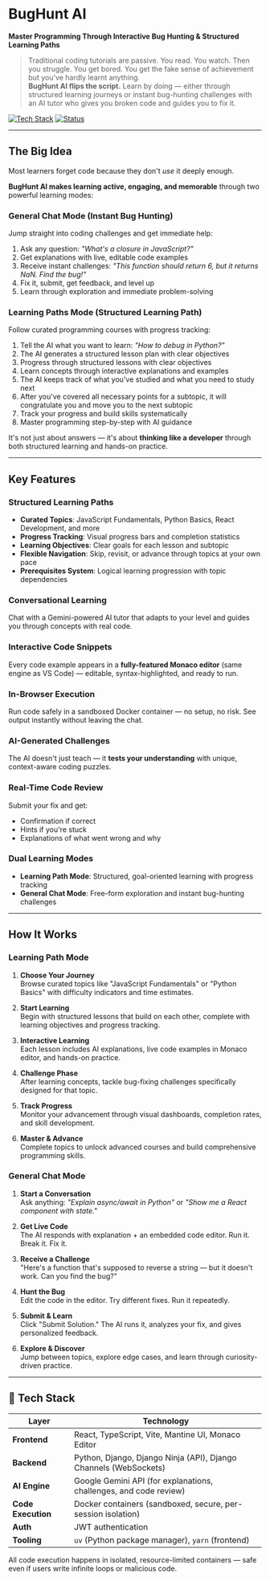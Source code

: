# BugHunt AI   
**Master Programming Through Interactive Bug Hunting & Structured Learning Paths**

> Traditional coding tutorials are passive. You read. You watch. Then you struggle. You get bored. You get the fake sense of achievement but you've hardly learnt anything.  
> **BugHunt AI flips the script.** Learn by doing — either through structured learning journeys or instant bug-hunting challenges with an AI tutor who gives you broken code and guides you to fix it.

[![Tech Stack](https://img.shields.io/badge/Tech-Django%20%2B%20React%20%2B%20Gemini-blue)](tech)
[![Status](https://img.shields.io/badge/Status-Beta-green)](status)

---

## The Big Idea

Most learners forget code because they don't *use* it deeply enough.

**BugHunt AI makes learning active, engaging, and memorable** through two powerful learning modes:

### **General Chat Mode** (Instant Bug Hunting)
Jump straight into coding challenges and get immediate help:
1. Ask any question: *"What's a closure in JavaScript?"*
2. Get explanations with live, editable code examples
3. Receive instant challenges: *"This function should return 6, but it returns NaN. Find the bug!"*
4. Fix it, submit, get feedback, and level up
5. Learn through exploration and immediate problem-solving

### **Learning Paths Mode** (Structured Learning Path)
Follow curated programming courses with progress tracking:
1. Tell the AI what you want to learn: *"How to debug in Python?"*
2. The AI generates a structured lesson plan with clear objectives
3. Progress through structured lessons with clear objectives
4. Learn concepts through interactive explanations and examples
5. The AI keeps track of what you've studied and what you need to study next
6. After you've covered all necessary points for a subtopic, it will congratulate you and move you to the next subtopic
7. Track your progress and build skills systematically
8. Master programming step-by-step with AI guidance


It's not just about answers — it's about **thinking like a developer** through both structured learning and hands-on practice.

---

## Key Features

### **Structured Learning Paths**
- **Curated Topics**: JavaScript Fundamentals, Python Basics, React Development, and more
- **Progress Tracking**: Visual progress bars and completion statistics
- **Learning Objectives**: Clear goals for each lesson and subtopic
- **Flexible Navigation**: Skip, revisit, or advance through topics at your own pace
- **Prerequisites System**: Logical learning progression with topic dependencies

### **Conversational Learning**
Chat with a Gemini-powered AI tutor that adapts to your level and guides you through concepts with real code.

### **Interactive Code Snippets**
Every code example appears in a **fully-featured Monaco editor** (same engine as VS Code) — editable, syntax-highlighted, and ready to run.

### **In-Browser Execution**
Run code safely in a sandboxed Docker container — no setup, no risk. See output instantly without leaving the chat.

### **AI-Generated Challenges**
The AI doesn't just teach — it **tests your understanding** with unique, context-aware coding puzzles.

### **Real-Time Code Review**
Submit your fix and get:
- Confirmation if correct
- Hints if you're stuck
- Explanations of what went wrong and why

### **Dual Learning Modes**
- **Learning Path Mode**: Structured, goal-oriented learning with progress tracking
- **General Chat Mode**: Free-form exploration and instant bug-hunting challenges

---

## How It Works

### **Learning Path Mode**

1. **Choose Your Journey**  
   Browse curated topics like "JavaScript Fundamentals" or "Python Basics" with difficulty indicators and time estimates.

2. **Start Learning**  
   Begin with structured lessons that build on each other, complete with learning objectives and progress tracking.

3. **Interactive Learning**  
   Each lesson includes AI explanations, live code examples in Monaco editor, and hands-on practice.

4. **Challenge Phase**  
   After learning concepts, tackle bug-fixing challenges specifically designed for that topic.

5. **Track Progress**  
   Monitor your advancement through visual dashboards, completion rates, and skill development.

6. **Master & Advance**  
   Complete topics to unlock advanced courses and build comprehensive programming skills.

### **General Chat Mode**

1. **Start a Conversation**  
   Ask anything: *"Explain async/await in Python"* or *"Show me a React component with state."*

2. **Get Live Code**  
   The AI responds with explanation + an embedded code editor. Run it. Break it. Fix it.

3. **Receive a Challenge**  
   "Here's a function that's supposed to reverse a string — but it doesn't work. Can you find the bug?"

4. **Hunt the Bug**  
   Edit the code in the editor. Try different fixes. Run it repeatedly.

5. **Submit & Learn**  
   Click "Submit Solution." The AI runs it, analyzes your fix, and gives personalized feedback.

6. **Explore & Discover**  
   Jump between topics, explore edge cases, and learn through curiosity-driven practice.

---

## 🔧 Tech Stack

| Layer       | Technology |
|------------|-----------|
| **Frontend** | React, TypeScript, Vite, Mantine UI, Monaco Editor |
| **Backend**  | Python, Django, Django Ninja (API), Django Channels (WebSockets) |
| **AI Engine** | Google Gemini API (for explanations, challenges, and code review) |
| **Code Execution** | Docker containers (sandboxed, secure, per-session isolation) |
| **Auth**     | JWT authentication |
| **Tooling**  | `uv` (Python package manager), `yarn` (frontend) |

All code execution happens in isolated, resource-limited containers — safe even if users write infinite loops or malicious code.



